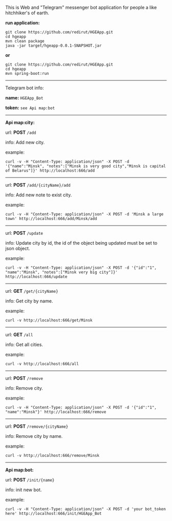 This is Web and "Telegram" messenger bot application for people a like hitchhiker's of earth.

**run application:**

    git clone https://github.com/redirut/HGEApp.git
    cd hgeapp
    mvn clean package
    java -jar target/hgeapp-0.0.1-SNAPSHOT.jar

**or**

    git clone https://github.com/redirut/HGEApp.git
    cd hgeapp
    mvn spring-boot:run
---    
Telegram bot info:

**name:**
`HGEApp_Bot`

**token:** 
`see Api map:bot`

---
**Api map:city:**

url:
**POST**    `/add`         

info:
Add new city.

example:

    curl -v -H "Content-Type: application/json" -X POST -d '{"name":"Minsk", "notes":["Minsk is very good city","Minsk is capital of Belarus"]}' http://localhost:666/add

---
url:
**POST**    `/add/{cityName}/add`         

info:
Add new note to exist city.

example:

    curl -v -H "Content-Type: application/json" -X POST -d 'Minsk a large town' http://localhost:666/add/Minsk/add

---
url:
**POST**    `/update`         

info:
Update city by id, the id of the object being updated must be set to json object.

example:

    curl -v -H "Content-Type: application/json" -X POST -d '{"id":"1", "name":"Minsk", "notes":["Minsk very big city"]}' http://localhost:666/update

---
url:
**GET**    `/get/{cityName}`        

info:
Get city by name.

example:

    curl -v http://localhost:666/get/Minsk

---
url:
**GET**    `/all`         

info:
Get all cities.

example:

    curl -v http://localhost:666/all

---
url:
**POST**    `/remove`         

info:
Remove city.

example:

    curl -v -H "Content-Type: application/json" -X POST -d '{"id":"1", "name":"Minsk"}' http://localhost:666/remove

---
url:
**POST**    `/remove/{cityName}`         

info:
Remove city by name.

example:

    curl -v http://localhost:666/remove/Minsk

---    
**Api map:bot:**

url:
**POST**    `/init/{name}`         

info:
init new bot.

example:

    curl -v -H "Content-Type: application/json" -X POST -d 'your bot_token here' http://localhost:666/init/HGEApp_Bot

